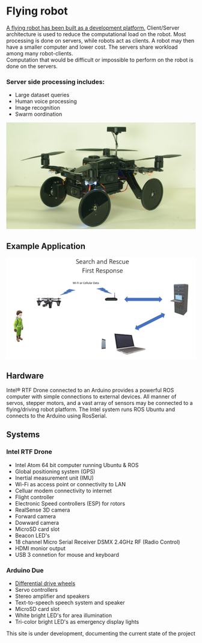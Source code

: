 # Flying robot

[A flying robot has been built as a development platform.](https://github.com/PhilippeDoucette/Intel-RTF-Drone-with-servo-control/wiki)  Client/Server architecture is used to reduce the computational load on the robot.  Most processing is done on servers, while robots act as clients.  A robot may then have a smaller computer and lower cost. The servers share workload among many robot-clients.  
Computation that would be difficult or impossible to perform on the robot is done on the servers.  
### Server side processing includes:
  * Large dataset queries
  * Human voice processing
  * Image recognition
  * Swarm oordination

![Quad Image](images//IMGP1502.JPG)

## Example Application


![Search and Rescue](images/Search_and_Rescue.jpg)

## Hardware

Intel® RTF Drone connected to an Arduino provides a powerful ROS computer with simple connections to external devices. All manner of servos, stepper motors, and a vast array of sensors may be connected to a flying/driving robot platform. The Intel system runs ROS Ubuntu and connects to the Arduino using RosSerial.

## Systems
### Intel RTF Drone
* Intel Atom 64 bit computer running Ubuntu & ROS
* Global positioning system (GPS)
* Inertial measurement unit (IMU) 
* Wi-Fi as access point or connectivity to LAN
* Celluar modem connectivity to internet
* Flight controller
* Electronic Speed controllers (ESP) for rotors
* RealSense 3D camera
* Forward camera
* Dowward camera
* MicroSD card slot
* Beacon LED's
* 18 channel Micro Serial Receiver DSMX 2.4GHz RF (Radio Control)
* HDMI monior output
* USB 3 connetion for mouse and keyboard
### Arduino Due
* [Differential drive wheels](https://github.com/PhilippeDoucette/Flying-Robot/wiki/Differential-drive-wheels)
* Servo controllers
* Stereo amplifier and speakers
* Text-to-speech speech system and speaker
* MicroSD card slot
* White bright LED's for area illumination
* Tri-color bright LED's as emergency display lights





This site is under development, documenting the current state of the project
